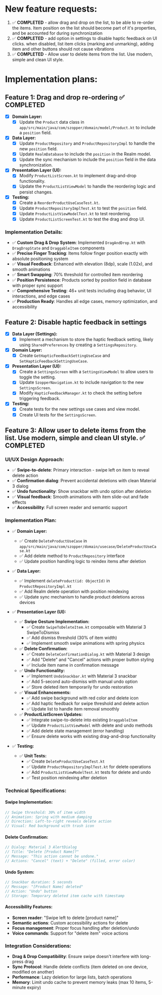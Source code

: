# New feature requests:
1. ✅ **COMPLETED** - allow drag and drop on the list, to be able to re-order the items. Item position on the list should become part of it's properties, and be accounted for during synchronization
2. ✅ **COMPLETED** - add option in settings to disable haptic feedback on UI clicks. when disabled, list item clicks (marking and unmarking), adding item and other buttons should not cause vibrations
3. ✅ **COMPLETED** - Allow user to delete items from the list. Use modern, simple and clean UI style.

# Implementation plans:

## Feature 1: Drag and drop re-ordering ✅ COMPLETED
- [x] **Domain Layer:**
    - [x] Update the `Product` data class in `app/src/main/java/com/szopper/domain/model/Product.kt` to include a `position` field.
- [x] **Data Layer:**
    - [x] Update `ProductRepository` and `ProductRepositoryImpl` to handle the new `position` field.
    - [x] Update `RealmDatabase` to include the `position` in the Realm model.
    - [x] Update the sync mechanism to include the `position` field in the data synchronization.
- [x] **Presentation Layer (UI):**
    - [x] Modify `ProductListScreen.kt` to implement drag-and-drop functionality.
    - [x] Update the `ProductListViewModel` to handle the reordering logic and persist changes.
- [x] **Testing:**
    - [x] Create a `ReorderProductUseCaseTest.kt`.
    - [x] Update `ProductRepositoryImplTest.kt` to test the `position` field.
    - [x] Update `ProductListViewModelTest.kt` to test reordering.
    - [x] Update `ProductListScreenTest.kt` to test the drag and drop UI.

### Implementation Details:
- ✅ **Custom Drag & Drop System**: Implemented `DragAndDrop.kt` with `DragDropState` and `DraggableItem` components
- ✅ **Precise Finger Tracking**: Items follow finger position exactly with absolute positioning system
- ✅ **Visual Feedback**: Enhanced with elevation (8dp), scale (1.02x), and smooth animations
- ✅ **Smart Swapping**: 70% threshold for controlled item reordering
- ✅ **Position Persistence**: Products sorted by position field in database with proper sync support
- ✅ **Comprehensive Testing**: 46+ unit tests including drag behavior, UI interactions, and edge cases
- ✅ **Production Ready**: Handles all edge cases, memory optimization, and accessibility

## Feature 2: Disable haptic feedback in settings
- [x] **Data Layer (Settings):**
    - [x] Implement a mechanism to store the haptic feedback setting, likely using `SharedPreferences` by creating a `SettingsRepository`.
- [x] **Domain Layer:**
    - [x] Create `GetHapticFeedbackSettingUseCase` and `SetHapticFeedbackSettingUseCase`.
- [x] **Presentation Layer (UI):**
    - [x] Create a `SettingsScreen` with a `SettingsViewModel` to allow users to toggle the setting.
    - [x] Update `SzopperNavigation.kt` to include navigation to the new `SettingsScreen`.
    - [x] Modify `HapticFeedbackManager.kt` to check the setting before triggering feedback.
- [x] **Testing:**
    - [x] Create tests for the new settings use cases and view model.
    - [x] Create UI tests for the `SettingsScreen`.

## Feature 3: Allow user to delete items from the list. Use modern, simple and clean UI style. ✅ COMPLETED

### UI/UX Design Approach:
- ✅ **Swipe-to-delete**: Primary interaction - swipe left on item to reveal delete action
- ✅ **Confirmation dialog**: Prevent accidental deletions with clean Material 3 dialog
- ✅ **Undo functionality**: Show snackbar with undo option after deletion
- ✅ **Visual feedback**: Smooth animations with item slide-out and fade effects
- ✅ **Accessibility**: Full screen reader and semantic support

### Implementation Plan:

- ✅ **Domain Layer:**
    - ✅ Create `DeleteProductUseCase` in `app/src/main/java/com/szopper/domain/usecase/DeleteProductUseCase.kt`
    - ✅ Add delete method to `ProductRepository` interface
    - ✅ Update position handling logic to reindex items after deletion

- ✅ **Data Layer:**
    - ✅ Implement `deleteProduct(id: ObjectId)` in `ProductRepositoryImpl.kt`
    - ✅ Add Realm delete operation with position reindexing
    - ✅ Update sync mechanism to handle product deletions across devices

- ✅ **Presentation Layer (UI):**
    - ✅ **Swipe Gesture Implementation:**
        - ✅ Create `SwipeToDeleteItem.kt` composable with Material 3 SwipeToDismiss
        - ✅ Add dismiss threshold (30% of item width)
        - ✅ Implement smooth swipe animations with spring physics
    - ✅ **Delete Confirmation:**
        - ✅ Create `DeleteConfirmationDialog.kt` with Material 3 design
        - ✅ Add "Delete" and "Cancel" actions with proper button styling
        - ✅ Include item name in confirmation message
    - ✅ **Undo Functionality:**
        - ✅ Implement `UndoSnackbar.kt` with Material 3 snackbar
        - ✅ Add 5-second auto-dismiss with manual undo option
        - ✅ Store deleted item temporarily for undo restoration
    - ✅ **Visual Enhancements:**
        - ✅ Add swipe background with red color and delete icon
        - ✅ Add haptic feedback for swipe threshold and delete action
        - ✅ Update list to handle item removal smoothly
    - ✅ **ProductListScreen Updates:**
        - ✅ Integrate swipe-to-delete into existing `DraggableItem`
        - ✅ Update `ProductListViewModel` with delete and undo methods
        - ✅ Add delete state management (error handling)
        - ✅ Ensure delete works with existing drag-and-drop functionality

- ✅ **Testing:**
    - ✅ **Unit Tests:**
        - ✅ Create `DeleteProductUseCaseTest.kt` 
        - ✅ Update `ProductRepositoryImplTest.kt` for delete operations
        - ✅ Add `ProductListViewModelTest.kt` tests for delete and undo
        - ✅ Test position reindexing after deletion

### Technical Specifications:

#### Swipe Implementation:
```kotlin
// Swipe threshold: 30% of item width
// Animation: Spring with medium damping
// Direction: Left-to-right reveals delete action
// Visual: Red background with trash icon
```

#### Delete Confirmation:
```kotlin
// Dialog: Material 3 AlertDialog
// Title: "Delete [Product Name]?"
// Message: "This action cannot be undone."
// Actions: "Cancel" (text) + "Delete" (filled, error color)
```

#### Undo System:
```kotlin
// Snackbar duration: 5 seconds
// Message: "[Product Name] deleted"
// Action: "Undo" button
// Storage: Temporary deleted item cache with timestamp
```

#### Accessibility Features:
- **Screen reader**: "Swipe left to delete [product name]"
- **Semantic actions**: Custom accessibility actions for delete
- **Focus management**: Proper focus handling after deletion/undo
- **Voice commands**: Support for "delete item" voice actions

### Integration Considerations:
- **Drag & Drop Compatibility**: Ensure swipe doesn't interfere with long-press drag
- **Sync Protocol**: Handle delete conflicts (item deleted on one device, modified on another)
- **Performance**: Lazy deletion for large lists, batch operations
- **Memory**: Limit undo cache to prevent memory leaks (max 10 items, 5-minute expiry)

